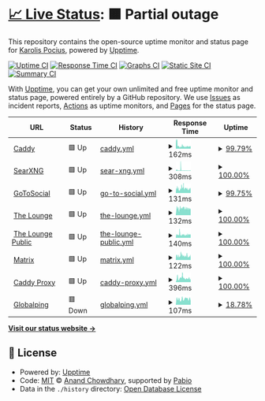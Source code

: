 # [📈 Live Status](https://demo.upptime.js.org): <!--live status--> **🟧 Partial outage**

This repository contains the open-source uptime monitor and status page for [Karolis Pocius](https://demo.upptime.js.org), powered by [Upptime](https://github.com/upptime/upptime).

[![Uptime CI](https://github.com/kpocius/uptime/workflows/Uptime%20CI/badge.svg)](https://github.com/kpocius/uptime/actions?query=workflow%3A%22Uptime+CI%22)
[![Response Time CI](https://github.com/kpocius/uptime/workflows/Response%20Time%20CI/badge.svg)](https://github.com/kpocius/uptime/actions?query=workflow%3A%22Response+Time+CI%22)
[![Graphs CI](https://github.com/kpocius/uptime/workflows/Graphs%20CI/badge.svg)](https://github.com/kpocius/uptime/actions?query=workflow%3A%22Graphs+CI%22)
[![Static Site CI](https://github.com/kpocius/uptime/workflows/Static%20Site%20CI/badge.svg)](https://github.com/kpocius/uptime/actions?query=workflow%3A%22Static+Site+CI%22)
[![Summary CI](https://github.com/kpocius/uptime/workflows/Summary%20CI/badge.svg)](https://github.com/kpocius/uptime/actions?query=workflow%3A%22Summary+CI%22)

With [Upptime](https://upptime.js.org), you can get your own unlimited and free uptime monitor and status page, powered entirely by a GitHub repository. We use [Issues](https://github.com/kpocius/uptime/issues) as incident reports, [Actions](https://github.com/kpocius/uptime/actions) as uptime monitors, and [Pages](https://demo.upptime.js.org) for the status page.

<!--start: status pages-->
<!-- This summary is generated by Upptime (https://github.com/upptime/upptime) -->
<!-- Do not edit this manually, your changes will be overwritten -->
<!-- prettier-ignore -->
| URL | Status | History | Response Time | Uptime |
| --- | ------ | ------- | ------------- | ------ |
| <img alt="" src="https://caddyserver.com/resources/images/favicon.png" height="13"> [Caddy](https://poci.us/healthz) | 🟩 Up | [caddy.yml](https://github.com/kpocius/uptime/commits/HEAD/history/caddy.yml) | <details><summary><img alt="Response time graph" src="./graphs/caddy/response-time-week.png" height="20"> 162ms</summary><br><a href="https://status.poci.us/history/caddy"><img alt="Response time 162" src="https://img.shields.io/endpoint?url=https%3A%2F%2Fraw.githubusercontent.com%2Fkpocius%2Fuptime%2FHEAD%2Fapi%2Fcaddy%2Fresponse-time.json"></a><br><a href="https://status.poci.us/history/caddy"><img alt="24-hour response time 130" src="https://img.shields.io/endpoint?url=https%3A%2F%2Fraw.githubusercontent.com%2Fkpocius%2Fuptime%2FHEAD%2Fapi%2Fcaddy%2Fresponse-time-day.json"></a><br><a href="https://status.poci.us/history/caddy"><img alt="7-day response time 162" src="https://img.shields.io/endpoint?url=https%3A%2F%2Fraw.githubusercontent.com%2Fkpocius%2Fuptime%2FHEAD%2Fapi%2Fcaddy%2Fresponse-time-week.json"></a><br><a href="https://status.poci.us/history/caddy"><img alt="30-day response time 162" src="https://img.shields.io/endpoint?url=https%3A%2F%2Fraw.githubusercontent.com%2Fkpocius%2Fuptime%2FHEAD%2Fapi%2Fcaddy%2Fresponse-time-month.json"></a><br><a href="https://status.poci.us/history/caddy"><img alt="1-year response time 162" src="https://img.shields.io/endpoint?url=https%3A%2F%2Fraw.githubusercontent.com%2Fkpocius%2Fuptime%2FHEAD%2Fapi%2Fcaddy%2Fresponse-time-year.json"></a></details> | <details><summary><a href="https://status.poci.us/history/caddy">99.79%</a></summary><a href="https://status.poci.us/history/caddy"><img alt="All-time uptime 99.79%" src="https://img.shields.io/endpoint?url=https%3A%2F%2Fraw.githubusercontent.com%2Fkpocius%2Fuptime%2FHEAD%2Fapi%2Fcaddy%2Fuptime.json"></a><br><a href="https://status.poci.us/history/caddy"><img alt="24-hour uptime 100.00%" src="https://img.shields.io/endpoint?url=https%3A%2F%2Fraw.githubusercontent.com%2Fkpocius%2Fuptime%2FHEAD%2Fapi%2Fcaddy%2Fuptime-day.json"></a><br><a href="https://status.poci.us/history/caddy"><img alt="7-day uptime 99.79%" src="https://img.shields.io/endpoint?url=https%3A%2F%2Fraw.githubusercontent.com%2Fkpocius%2Fuptime%2FHEAD%2Fapi%2Fcaddy%2Fuptime-week.json"></a><br><a href="https://status.poci.us/history/caddy"><img alt="30-day uptime 99.79%" src="https://img.shields.io/endpoint?url=https%3A%2F%2Fraw.githubusercontent.com%2Fkpocius%2Fuptime%2FHEAD%2Fapi%2Fcaddy%2Fuptime-month.json"></a><br><a href="https://status.poci.us/history/caddy"><img alt="1-year uptime 99.79%" src="https://img.shields.io/endpoint?url=https%3A%2F%2Fraw.githubusercontent.com%2Fkpocius%2Fuptime%2FHEAD%2Fapi%2Fcaddy%2Fuptime-year.json"></a></details>
| <img alt="" src="https://icons.duckduckgo.com/ip3/s.poci.us.ico" height="13"> [SearXNG](https://s.poci.us/healthz) | 🟩 Up | [sear-xng.yml](https://github.com/kpocius/uptime/commits/HEAD/history/sear-xng.yml) | <details><summary><img alt="Response time graph" src="./graphs/sear-xng/response-time-week.png" height="20"> 308ms</summary><br><a href="https://status.poci.us/history/sear-xng"><img alt="Response time 308" src="https://img.shields.io/endpoint?url=https%3A%2F%2Fraw.githubusercontent.com%2Fkpocius%2Fuptime%2FHEAD%2Fapi%2Fsear-xng%2Fresponse-time.json"></a><br><a href="https://status.poci.us/history/sear-xng"><img alt="24-hour response time 137" src="https://img.shields.io/endpoint?url=https%3A%2F%2Fraw.githubusercontent.com%2Fkpocius%2Fuptime%2FHEAD%2Fapi%2Fsear-xng%2Fresponse-time-day.json"></a><br><a href="https://status.poci.us/history/sear-xng"><img alt="7-day response time 308" src="https://img.shields.io/endpoint?url=https%3A%2F%2Fraw.githubusercontent.com%2Fkpocius%2Fuptime%2FHEAD%2Fapi%2Fsear-xng%2Fresponse-time-week.json"></a><br><a href="https://status.poci.us/history/sear-xng"><img alt="30-day response time 308" src="https://img.shields.io/endpoint?url=https%3A%2F%2Fraw.githubusercontent.com%2Fkpocius%2Fuptime%2FHEAD%2Fapi%2Fsear-xng%2Fresponse-time-month.json"></a><br><a href="https://status.poci.us/history/sear-xng"><img alt="1-year response time 308" src="https://img.shields.io/endpoint?url=https%3A%2F%2Fraw.githubusercontent.com%2Fkpocius%2Fuptime%2FHEAD%2Fapi%2Fsear-xng%2Fresponse-time-year.json"></a></details> | <details><summary><a href="https://status.poci.us/history/sear-xng">100.00%</a></summary><a href="https://status.poci.us/history/sear-xng"><img alt="All-time uptime 100.00%" src="https://img.shields.io/endpoint?url=https%3A%2F%2Fraw.githubusercontent.com%2Fkpocius%2Fuptime%2FHEAD%2Fapi%2Fsear-xng%2Fuptime.json"></a><br><a href="https://status.poci.us/history/sear-xng"><img alt="24-hour uptime 100.00%" src="https://img.shields.io/endpoint?url=https%3A%2F%2Fraw.githubusercontent.com%2Fkpocius%2Fuptime%2FHEAD%2Fapi%2Fsear-xng%2Fuptime-day.json"></a><br><a href="https://status.poci.us/history/sear-xng"><img alt="7-day uptime 100.00%" src="https://img.shields.io/endpoint?url=https%3A%2F%2Fraw.githubusercontent.com%2Fkpocius%2Fuptime%2FHEAD%2Fapi%2Fsear-xng%2Fuptime-week.json"></a><br><a href="https://status.poci.us/history/sear-xng"><img alt="30-day uptime 100.00%" src="https://img.shields.io/endpoint?url=https%3A%2F%2Fraw.githubusercontent.com%2Fkpocius%2Fuptime%2FHEAD%2Fapi%2Fsear-xng%2Fuptime-month.json"></a><br><a href="https://status.poci.us/history/sear-xng"><img alt="1-year uptime 100.00%" src="https://img.shields.io/endpoint?url=https%3A%2F%2Fraw.githubusercontent.com%2Fkpocius%2Fuptime%2FHEAD%2Fapi%2Fsear-xng%2Fuptime-year.json"></a></details>
| <img alt="" src="https://icons.duckduckgo.com/ip3/gts.poci.us.ico" height="13"> [GoToSocial](https://gts.poci.us/api/v2/instance) | 🟩 Up | [go-to-social.yml](https://github.com/kpocius/uptime/commits/HEAD/history/go-to-social.yml) | <details><summary><img alt="Response time graph" src="./graphs/go-to-social/response-time-week.png" height="20"> 131ms</summary><br><a href="https://status.poci.us/history/go-to-social"><img alt="Response time 131" src="https://img.shields.io/endpoint?url=https%3A%2F%2Fraw.githubusercontent.com%2Fkpocius%2Fuptime%2FHEAD%2Fapi%2Fgo-to-social%2Fresponse-time.json"></a><br><a href="https://status.poci.us/history/go-to-social"><img alt="24-hour response time 116" src="https://img.shields.io/endpoint?url=https%3A%2F%2Fraw.githubusercontent.com%2Fkpocius%2Fuptime%2FHEAD%2Fapi%2Fgo-to-social%2Fresponse-time-day.json"></a><br><a href="https://status.poci.us/history/go-to-social"><img alt="7-day response time 131" src="https://img.shields.io/endpoint?url=https%3A%2F%2Fraw.githubusercontent.com%2Fkpocius%2Fuptime%2FHEAD%2Fapi%2Fgo-to-social%2Fresponse-time-week.json"></a><br><a href="https://status.poci.us/history/go-to-social"><img alt="30-day response time 131" src="https://img.shields.io/endpoint?url=https%3A%2F%2Fraw.githubusercontent.com%2Fkpocius%2Fuptime%2FHEAD%2Fapi%2Fgo-to-social%2Fresponse-time-month.json"></a><br><a href="https://status.poci.us/history/go-to-social"><img alt="1-year response time 131" src="https://img.shields.io/endpoint?url=https%3A%2F%2Fraw.githubusercontent.com%2Fkpocius%2Fuptime%2FHEAD%2Fapi%2Fgo-to-social%2Fresponse-time-year.json"></a></details> | <details><summary><a href="https://status.poci.us/history/go-to-social">99.75%</a></summary><a href="https://status.poci.us/history/go-to-social"><img alt="All-time uptime 99.75%" src="https://img.shields.io/endpoint?url=https%3A%2F%2Fraw.githubusercontent.com%2Fkpocius%2Fuptime%2FHEAD%2Fapi%2Fgo-to-social%2Fuptime.json"></a><br><a href="https://status.poci.us/history/go-to-social"><img alt="24-hour uptime 100.00%" src="https://img.shields.io/endpoint?url=https%3A%2F%2Fraw.githubusercontent.com%2Fkpocius%2Fuptime%2FHEAD%2Fapi%2Fgo-to-social%2Fuptime-day.json"></a><br><a href="https://status.poci.us/history/go-to-social"><img alt="7-day uptime 99.75%" src="https://img.shields.io/endpoint?url=https%3A%2F%2Fraw.githubusercontent.com%2Fkpocius%2Fuptime%2FHEAD%2Fapi%2Fgo-to-social%2Fuptime-week.json"></a><br><a href="https://status.poci.us/history/go-to-social"><img alt="30-day uptime 99.75%" src="https://img.shields.io/endpoint?url=https%3A%2F%2Fraw.githubusercontent.com%2Fkpocius%2Fuptime%2FHEAD%2Fapi%2Fgo-to-social%2Fuptime-month.json"></a><br><a href="https://status.poci.us/history/go-to-social"><img alt="1-year uptime 99.75%" src="https://img.shields.io/endpoint?url=https%3A%2F%2Fraw.githubusercontent.com%2Fkpocius%2Fuptime%2FHEAD%2Fapi%2Fgo-to-social%2Fuptime-year.json"></a></details>
| <img alt="" src="https://icons.duckduckgo.com/ip3/irc.poci.us.ico" height="13"> [The Lounge](https://irc.poci.us) | 🟩 Up | [the-lounge.yml](https://github.com/kpocius/uptime/commits/HEAD/history/the-lounge.yml) | <details><summary><img alt="Response time graph" src="./graphs/the-lounge/response-time-week.png" height="20"> 132ms</summary><br><a href="https://status.poci.us/history/the-lounge"><img alt="Response time 132" src="https://img.shields.io/endpoint?url=https%3A%2F%2Fraw.githubusercontent.com%2Fkpocius%2Fuptime%2FHEAD%2Fapi%2Fthe-lounge%2Fresponse-time.json"></a><br><a href="https://status.poci.us/history/the-lounge"><img alt="24-hour response time 129" src="https://img.shields.io/endpoint?url=https%3A%2F%2Fraw.githubusercontent.com%2Fkpocius%2Fuptime%2FHEAD%2Fapi%2Fthe-lounge%2Fresponse-time-day.json"></a><br><a href="https://status.poci.us/history/the-lounge"><img alt="7-day response time 132" src="https://img.shields.io/endpoint?url=https%3A%2F%2Fraw.githubusercontent.com%2Fkpocius%2Fuptime%2FHEAD%2Fapi%2Fthe-lounge%2Fresponse-time-week.json"></a><br><a href="https://status.poci.us/history/the-lounge"><img alt="30-day response time 132" src="https://img.shields.io/endpoint?url=https%3A%2F%2Fraw.githubusercontent.com%2Fkpocius%2Fuptime%2FHEAD%2Fapi%2Fthe-lounge%2Fresponse-time-month.json"></a><br><a href="https://status.poci.us/history/the-lounge"><img alt="1-year response time 132" src="https://img.shields.io/endpoint?url=https%3A%2F%2Fraw.githubusercontent.com%2Fkpocius%2Fuptime%2FHEAD%2Fapi%2Fthe-lounge%2Fresponse-time-year.json"></a></details> | <details><summary><a href="https://status.poci.us/history/the-lounge">100.00%</a></summary><a href="https://status.poci.us/history/the-lounge"><img alt="All-time uptime 100.00%" src="https://img.shields.io/endpoint?url=https%3A%2F%2Fraw.githubusercontent.com%2Fkpocius%2Fuptime%2FHEAD%2Fapi%2Fthe-lounge%2Fuptime.json"></a><br><a href="https://status.poci.us/history/the-lounge"><img alt="24-hour uptime 100.00%" src="https://img.shields.io/endpoint?url=https%3A%2F%2Fraw.githubusercontent.com%2Fkpocius%2Fuptime%2FHEAD%2Fapi%2Fthe-lounge%2Fuptime-day.json"></a><br><a href="https://status.poci.us/history/the-lounge"><img alt="7-day uptime 100.00%" src="https://img.shields.io/endpoint?url=https%3A%2F%2Fraw.githubusercontent.com%2Fkpocius%2Fuptime%2FHEAD%2Fapi%2Fthe-lounge%2Fuptime-week.json"></a><br><a href="https://status.poci.us/history/the-lounge"><img alt="30-day uptime 100.00%" src="https://img.shields.io/endpoint?url=https%3A%2F%2Fraw.githubusercontent.com%2Fkpocius%2Fuptime%2FHEAD%2Fapi%2Fthe-lounge%2Fuptime-month.json"></a><br><a href="https://status.poci.us/history/the-lounge"><img alt="1-year uptime 100.00%" src="https://img.shields.io/endpoint?url=https%3A%2F%2Fraw.githubusercontent.com%2Fkpocius%2Fuptime%2FHEAD%2Fapi%2Fthe-lounge%2Fuptime-year.json"></a></details>
| <img alt="" src="https://icons.duckduckgo.com/ip3/lounge.poci.us.ico" height="13"> [The Lounge Public](https://lounge.poci.us) | 🟩 Up | [the-lounge-public.yml](https://github.com/kpocius/uptime/commits/HEAD/history/the-lounge-public.yml) | <details><summary><img alt="Response time graph" src="./graphs/the-lounge-public/response-time-week.png" height="20"> 140ms</summary><br><a href="https://status.poci.us/history/the-lounge-public"><img alt="Response time 140" src="https://img.shields.io/endpoint?url=https%3A%2F%2Fraw.githubusercontent.com%2Fkpocius%2Fuptime%2FHEAD%2Fapi%2Fthe-lounge-public%2Fresponse-time.json"></a><br><a href="https://status.poci.us/history/the-lounge-public"><img alt="24-hour response time 140" src="https://img.shields.io/endpoint?url=https%3A%2F%2Fraw.githubusercontent.com%2Fkpocius%2Fuptime%2FHEAD%2Fapi%2Fthe-lounge-public%2Fresponse-time-day.json"></a><br><a href="https://status.poci.us/history/the-lounge-public"><img alt="7-day response time 140" src="https://img.shields.io/endpoint?url=https%3A%2F%2Fraw.githubusercontent.com%2Fkpocius%2Fuptime%2FHEAD%2Fapi%2Fthe-lounge-public%2Fresponse-time-week.json"></a><br><a href="https://status.poci.us/history/the-lounge-public"><img alt="30-day response time 140" src="https://img.shields.io/endpoint?url=https%3A%2F%2Fraw.githubusercontent.com%2Fkpocius%2Fuptime%2FHEAD%2Fapi%2Fthe-lounge-public%2Fresponse-time-month.json"></a><br><a href="https://status.poci.us/history/the-lounge-public"><img alt="1-year response time 140" src="https://img.shields.io/endpoint?url=https%3A%2F%2Fraw.githubusercontent.com%2Fkpocius%2Fuptime%2FHEAD%2Fapi%2Fthe-lounge-public%2Fresponse-time-year.json"></a></details> | <details><summary><a href="https://status.poci.us/history/the-lounge-public">100.00%</a></summary><a href="https://status.poci.us/history/the-lounge-public"><img alt="All-time uptime 100.00%" src="https://img.shields.io/endpoint?url=https%3A%2F%2Fraw.githubusercontent.com%2Fkpocius%2Fuptime%2FHEAD%2Fapi%2Fthe-lounge-public%2Fuptime.json"></a><br><a href="https://status.poci.us/history/the-lounge-public"><img alt="24-hour uptime 100.00%" src="https://img.shields.io/endpoint?url=https%3A%2F%2Fraw.githubusercontent.com%2Fkpocius%2Fuptime%2FHEAD%2Fapi%2Fthe-lounge-public%2Fuptime-day.json"></a><br><a href="https://status.poci.us/history/the-lounge-public"><img alt="7-day uptime 100.00%" src="https://img.shields.io/endpoint?url=https%3A%2F%2Fraw.githubusercontent.com%2Fkpocius%2Fuptime%2FHEAD%2Fapi%2Fthe-lounge-public%2Fuptime-week.json"></a><br><a href="https://status.poci.us/history/the-lounge-public"><img alt="30-day uptime 100.00%" src="https://img.shields.io/endpoint?url=https%3A%2F%2Fraw.githubusercontent.com%2Fkpocius%2Fuptime%2FHEAD%2Fapi%2Fthe-lounge-public%2Fuptime-month.json"></a><br><a href="https://status.poci.us/history/the-lounge-public"><img alt="1-year uptime 100.00%" src="https://img.shields.io/endpoint?url=https%3A%2F%2Fraw.githubusercontent.com%2Fkpocius%2Fuptime%2FHEAD%2Fapi%2Fthe-lounge-public%2Fuptime-year.json"></a></details>
| <img alt="" src="https://matrix.org/assets/favicon.ico" height="13"> [Matrix](https://matrix.poci.us) | 🟩 Up | [matrix.yml](https://github.com/kpocius/uptime/commits/HEAD/history/matrix.yml) | <details><summary><img alt="Response time graph" src="./graphs/matrix/response-time-week.png" height="20"> 122ms</summary><br><a href="https://status.poci.us/history/matrix"><img alt="Response time 122" src="https://img.shields.io/endpoint?url=https%3A%2F%2Fraw.githubusercontent.com%2Fkpocius%2Fuptime%2FHEAD%2Fapi%2Fmatrix%2Fresponse-time.json"></a><br><a href="https://status.poci.us/history/matrix"><img alt="24-hour response time 121" src="https://img.shields.io/endpoint?url=https%3A%2F%2Fraw.githubusercontent.com%2Fkpocius%2Fuptime%2FHEAD%2Fapi%2Fmatrix%2Fresponse-time-day.json"></a><br><a href="https://status.poci.us/history/matrix"><img alt="7-day response time 122" src="https://img.shields.io/endpoint?url=https%3A%2F%2Fraw.githubusercontent.com%2Fkpocius%2Fuptime%2FHEAD%2Fapi%2Fmatrix%2Fresponse-time-week.json"></a><br><a href="https://status.poci.us/history/matrix"><img alt="30-day response time 122" src="https://img.shields.io/endpoint?url=https%3A%2F%2Fraw.githubusercontent.com%2Fkpocius%2Fuptime%2FHEAD%2Fapi%2Fmatrix%2Fresponse-time-month.json"></a><br><a href="https://status.poci.us/history/matrix"><img alt="1-year response time 122" src="https://img.shields.io/endpoint?url=https%3A%2F%2Fraw.githubusercontent.com%2Fkpocius%2Fuptime%2FHEAD%2Fapi%2Fmatrix%2Fresponse-time-year.json"></a></details> | <details><summary><a href="https://status.poci.us/history/matrix">100.00%</a></summary><a href="https://status.poci.us/history/matrix"><img alt="All-time uptime 100.00%" src="https://img.shields.io/endpoint?url=https%3A%2F%2Fraw.githubusercontent.com%2Fkpocius%2Fuptime%2FHEAD%2Fapi%2Fmatrix%2Fuptime.json"></a><br><a href="https://status.poci.us/history/matrix"><img alt="24-hour uptime 100.00%" src="https://img.shields.io/endpoint?url=https%3A%2F%2Fraw.githubusercontent.com%2Fkpocius%2Fuptime%2FHEAD%2Fapi%2Fmatrix%2Fuptime-day.json"></a><br><a href="https://status.poci.us/history/matrix"><img alt="7-day uptime 100.00%" src="https://img.shields.io/endpoint?url=https%3A%2F%2Fraw.githubusercontent.com%2Fkpocius%2Fuptime%2FHEAD%2Fapi%2Fmatrix%2Fuptime-week.json"></a><br><a href="https://status.poci.us/history/matrix"><img alt="30-day uptime 100.00%" src="https://img.shields.io/endpoint?url=https%3A%2F%2Fraw.githubusercontent.com%2Fkpocius%2Fuptime%2FHEAD%2Fapi%2Fmatrix%2Fuptime-month.json"></a><br><a href="https://status.poci.us/history/matrix"><img alt="1-year uptime 100.00%" src="https://img.shields.io/endpoint?url=https%3A%2F%2Fraw.githubusercontent.com%2Fkpocius%2Fuptime%2FHEAD%2Fapi%2Fmatrix%2Fuptime-year.json"></a></details>
| <img alt="" src="https://caddyserver.com/resources/images/favicon.png" height="13"> [Caddy Proxy](https://poci.us/feed/vilnius) | 🟩 Up | [caddy-proxy.yml](https://github.com/kpocius/uptime/commits/HEAD/history/caddy-proxy.yml) | <details><summary><img alt="Response time graph" src="./graphs/caddy-proxy/response-time-week.png" height="20"> 396ms</summary><br><a href="https://status.poci.us/history/caddy-proxy"><img alt="Response time 396" src="https://img.shields.io/endpoint?url=https%3A%2F%2Fraw.githubusercontent.com%2Fkpocius%2Fuptime%2FHEAD%2Fapi%2Fcaddy-proxy%2Fresponse-time.json"></a><br><a href="https://status.poci.us/history/caddy-proxy"><img alt="24-hour response time 351" src="https://img.shields.io/endpoint?url=https%3A%2F%2Fraw.githubusercontent.com%2Fkpocius%2Fuptime%2FHEAD%2Fapi%2Fcaddy-proxy%2Fresponse-time-day.json"></a><br><a href="https://status.poci.us/history/caddy-proxy"><img alt="7-day response time 396" src="https://img.shields.io/endpoint?url=https%3A%2F%2Fraw.githubusercontent.com%2Fkpocius%2Fuptime%2FHEAD%2Fapi%2Fcaddy-proxy%2Fresponse-time-week.json"></a><br><a href="https://status.poci.us/history/caddy-proxy"><img alt="30-day response time 396" src="https://img.shields.io/endpoint?url=https%3A%2F%2Fraw.githubusercontent.com%2Fkpocius%2Fuptime%2FHEAD%2Fapi%2Fcaddy-proxy%2Fresponse-time-month.json"></a><br><a href="https://status.poci.us/history/caddy-proxy"><img alt="1-year response time 396" src="https://img.shields.io/endpoint?url=https%3A%2F%2Fraw.githubusercontent.com%2Fkpocius%2Fuptime%2FHEAD%2Fapi%2Fcaddy-proxy%2Fresponse-time-year.json"></a></details> | <details><summary><a href="https://status.poci.us/history/caddy-proxy">100.00%</a></summary><a href="https://status.poci.us/history/caddy-proxy"><img alt="All-time uptime 100.00%" src="https://img.shields.io/endpoint?url=https%3A%2F%2Fraw.githubusercontent.com%2Fkpocius%2Fuptime%2FHEAD%2Fapi%2Fcaddy-proxy%2Fuptime.json"></a><br><a href="https://status.poci.us/history/caddy-proxy"><img alt="24-hour uptime 100.00%" src="https://img.shields.io/endpoint?url=https%3A%2F%2Fraw.githubusercontent.com%2Fkpocius%2Fuptime%2FHEAD%2Fapi%2Fcaddy-proxy%2Fuptime-day.json"></a><br><a href="https://status.poci.us/history/caddy-proxy"><img alt="7-day uptime 100.00%" src="https://img.shields.io/endpoint?url=https%3A%2F%2Fraw.githubusercontent.com%2Fkpocius%2Fuptime%2FHEAD%2Fapi%2Fcaddy-proxy%2Fuptime-week.json"></a><br><a href="https://status.poci.us/history/caddy-proxy"><img alt="30-day uptime 100.00%" src="https://img.shields.io/endpoint?url=https%3A%2F%2Fraw.githubusercontent.com%2Fkpocius%2Fuptime%2FHEAD%2Fapi%2Fcaddy-proxy%2Fuptime-month.json"></a><br><a href="https://status.poci.us/history/caddy-proxy"><img alt="1-year uptime 100.00%" src="https://img.shields.io/endpoint?url=https%3A%2F%2Fraw.githubusercontent.com%2Fkpocius%2Fuptime%2FHEAD%2Fapi%2Fcaddy-proxy%2Fuptime-year.json"></a></details>
| <img alt="" src="https://icons.duckduckgo.com/ip3/api.globalping.io.ico" height="13"> [Globalping](https://api.globalping.io) | 🟥 Down | [globalping.yml](https://github.com/kpocius/uptime/commits/HEAD/history/globalping.yml) | <details><summary><img alt="Response time graph" src="./graphs/globalping/response-time-week.png" height="20"> 107ms</summary><br><a href="https://status.poci.us/history/globalping"><img alt="Response time 107" src="https://img.shields.io/endpoint?url=https%3A%2F%2Fraw.githubusercontent.com%2Fkpocius%2Fuptime%2FHEAD%2Fapi%2Fglobalping%2Fresponse-time.json"></a><br><a href="https://status.poci.us/history/globalping"><img alt="24-hour response time 107" src="https://img.shields.io/endpoint?url=https%3A%2F%2Fraw.githubusercontent.com%2Fkpocius%2Fuptime%2FHEAD%2Fapi%2Fglobalping%2Fresponse-time-day.json"></a><br><a href="https://status.poci.us/history/globalping"><img alt="7-day response time 107" src="https://img.shields.io/endpoint?url=https%3A%2F%2Fraw.githubusercontent.com%2Fkpocius%2Fuptime%2FHEAD%2Fapi%2Fglobalping%2Fresponse-time-week.json"></a><br><a href="https://status.poci.us/history/globalping"><img alt="30-day response time 107" src="https://img.shields.io/endpoint?url=https%3A%2F%2Fraw.githubusercontent.com%2Fkpocius%2Fuptime%2FHEAD%2Fapi%2Fglobalping%2Fresponse-time-month.json"></a><br><a href="https://status.poci.us/history/globalping"><img alt="1-year response time 107" src="https://img.shields.io/endpoint?url=https%3A%2F%2Fraw.githubusercontent.com%2Fkpocius%2Fuptime%2FHEAD%2Fapi%2Fglobalping%2Fresponse-time-year.json"></a></details> | <details><summary><a href="https://status.poci.us/history/globalping">18.78%</a></summary><a href="https://status.poci.us/history/globalping"><img alt="All-time uptime 18.78%" src="https://img.shields.io/endpoint?url=https%3A%2F%2Fraw.githubusercontent.com%2Fkpocius%2Fuptime%2FHEAD%2Fapi%2Fglobalping%2Fuptime.json"></a><br><a href="https://status.poci.us/history/globalping"><img alt="24-hour uptime 18.78%" src="https://img.shields.io/endpoint?url=https%3A%2F%2Fraw.githubusercontent.com%2Fkpocius%2Fuptime%2FHEAD%2Fapi%2Fglobalping%2Fuptime-day.json"></a><br><a href="https://status.poci.us/history/globalping"><img alt="7-day uptime 18.78%" src="https://img.shields.io/endpoint?url=https%3A%2F%2Fraw.githubusercontent.com%2Fkpocius%2Fuptime%2FHEAD%2Fapi%2Fglobalping%2Fuptime-week.json"></a><br><a href="https://status.poci.us/history/globalping"><img alt="30-day uptime 18.78%" src="https://img.shields.io/endpoint?url=https%3A%2F%2Fraw.githubusercontent.com%2Fkpocius%2Fuptime%2FHEAD%2Fapi%2Fglobalping%2Fuptime-month.json"></a><br><a href="https://status.poci.us/history/globalping"><img alt="1-year uptime 18.78%" src="https://img.shields.io/endpoint?url=https%3A%2F%2Fraw.githubusercontent.com%2Fkpocius%2Fuptime%2FHEAD%2Fapi%2Fglobalping%2Fuptime-year.json"></a></details>

<!--end: status pages-->

[**Visit our status website →**](https://status.poci.us)

## 📄 License

- Powered by: [Upptime](https://github.com/upptime/upptime)
- Code: [MIT](./LICENSE) © [Anand Chowdhary](https://anandchowdhary.com), supported by [Pabio](https://pabio.com)
- Data in the `./history` directory: [Open Database License](https://opendatacommons.org/licenses/odbl/1-0/)
